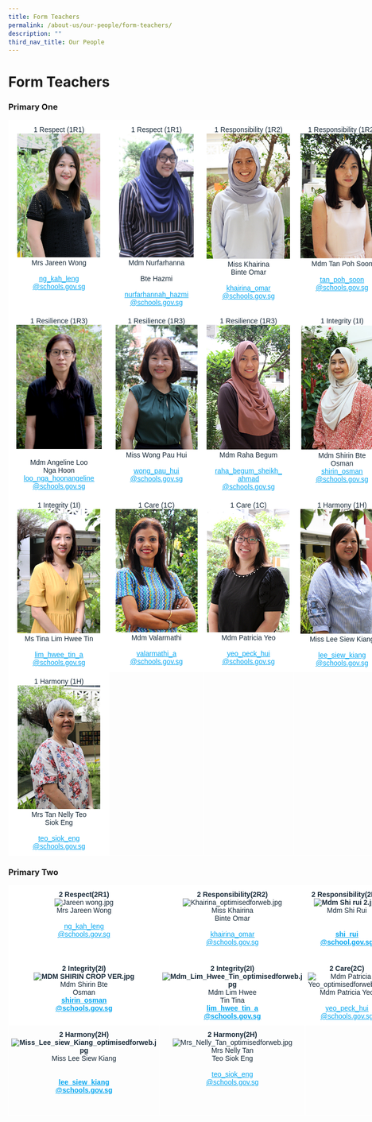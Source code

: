 ```yaml
---
title: Form Teachers
permalink: /about-us/our-people/form-teachers/
description: ""
third_nav_title: Our People
---
```

# **Form Teachers**

### Primary One



<table style="border-collapse:collapse;border-spacing:0;table-layout: fixed; width: 770px" class="tg"><colgroup><col style="width: 203px"><col style="width: 190px"><col style="width: 181px"><col style="width: 196px"></colgroup><thead><tr><th style="background-color:#FFF;border-color:#ffffff;border-style:solid;border-width:1px;color:#162837;font-family:Arial, sans-serif;font-size:14px;font-weight:normal;overflow:hidden;padding:10px 5px;text-align:center;vertical-align:top;word-break:normal">1 Respect (1R1)<br><img src="/images/Mdm_Ng_Kah_Leng(Jareen).jpg" alt="Mdm_Ng_Kah_Leng(Jareen)_optimisedforweb.jpg" width="167" height="249"><br><span style="font-weight:400;color:#162837">Mrs Jareen Wong</span><br><br><a href="mailto:ng_kah_leng@schools.gov.sg" target="_blank" rel="noopener noreferrer"><span style="text-decoration:underline;color:#08A7F0">ng_kah_leng</span></a><br><a href="mailto:ng_kah_leng@schools.gov.sg" target="_blank" rel="noopener noreferrer"><span style="text-decoration:underline;color:#08A7F0">@schools.gov.sg</span></a></th><th style="background-color:#FFF;border-color:#ffffff;border-style:solid;border-width:1px;color:#162837;font-family:Arial, sans-serif;font-size:14px;font-weight:normal;overflow:hidden;padding:10px 5px;text-align:center;vertical-align:top;word-break:normal">1 Respect (1R1)<br><img src="/images/Mdm%20Hannah%20cropped.jpg" alt="Mdm Hannah cropped.jpg" width="150" height="249"><br>Mdm Nurfarhanna<br><br><span style="font-weight:400;color:#162837"> Bte Hazmi</span><br><br><a href="mailto:nurfarhannah_hazmi@schools.gov.sg" target="_blank" rel="noopener noreferrer"><span style="text-decoration:underline;color:#08A7F0">nurfarhannah_hazmi</span></a><br><a href="mailto:nurfarhannah_hazmi@schools.gov.sg" target="_blank" rel="noopener noreferrer"><span style="text-decoration:underline;color:#08A7F0">@schools.gov.sg</span></a></th><th style="background-color:#FFF;border-color:#ffffff;border-style:solid;border-width:1px;color:#162837;font-family:Arial, sans-serif;font-size:14px;font-weight:normal;overflow:hidden;padding:10px 5px;text-align:center;vertical-align:top;word-break:normal">1 Responsibility (1R2)<br><img src="/images/Khairina_optimisedforweb.jpg" alt="Khairina_optimisedforweb.jpg" width="168" height="252"><br><span style="background-color:initial">Miss Khairina</span><br><span style="background-color:initial">Binte Omar</span><br><br><a href="mailto:khairina_omar@schools.gov.sg" target="_blank" rel="noopener noreferrer"><span style="text-decoration:underline;color:#08A7F0">khairina_omar</span></a><br><a href="mailto:khairina_omar@schools.gov.sg" target="_blank" rel="noopener noreferrer"><span style="text-decoration:underline;color:#08A7F0">@schools.gov.sg</span></a></th><th style="background-color:#FFF;border-color:#ffffff;border-style:solid;border-width:1px;color:#162837;font-family:Arial, sans-serif;font-size:14px;font-weight:normal;overflow:hidden;padding:10px 5px;text-align:center;vertical-align:top;word-break:normal">1 Responsibility (1R2)<br><img src="/images/Mdm_Tan_Poh_Soon_optimisedforweb.jpg" alt="Mdm_Tan_Poh_Soon_optimisedforweb.jpg" width="168" height="251"><br><span style="background-color:initial">Mdm Tan Poh Soon</span><br><br><a href="mailto:tan_poh_soon@schools.gov.sg" target="_blank" rel="noopener noreferrer"><span style="text-decoration:underline;color:#08A7F0;background-color:initial">tan_poh_soon</span></a><br><a href="mailto:tan_poh_soon@schools.gov.sg" target="_blank" rel="noopener noreferrer"><span style="text-decoration:underline;color:#08A7F0;background-color:initial">@schools.gov.sg</span></a><br></th></tr></thead><tbody><tr><td style="background-color:#FFF;border-color:#ffffff;border-style:solid;border-width:1px;color:#162837;font-family:Arial, sans-serif;font-size:14px;overflow:hidden;padding:10px 5px;text-align:center;vertical-align:top;word-break:normal">1 Resilience (1R3)<br><img src="/images/Mdm%20Angeline%20Loo%20Nga%20Hoon-Optimesed%20for%20web.jpg" alt="Mdm Angeline Loo Nga Hoon-Optimesed for web.jpg" width="172" height="250"><br><br><span style="font-weight:400;color:#162837">Mdm Angeline Loo </span><br><span style="font-weight:400;color:#162837">Nga Hoon</span><br><a href="https://parkviewpri.moe.edu.sg/about-us/our-people/goog_1969994066"><span style="text-decoration:underline;color:#08A7F0">loo_nga_hoonangeline</span></a><br><a href="https://parkviewpri.moe.edu.sg/about-us/our-people/goog_1969994066"><span style="text-decoration:underline;color:#08A7F0">@</span></a><a href="mailto:loo_nga_hoonangeline@schools.gov.sg"><span style="text-decoration:underline;color:#08A7F0;background-color:initial">schools.gov.sg</span></a></td><td style="background-color:#FFF;border-color:#ffffff;border-style:solid;border-width:1px;color:#162837;font-family:Arial, sans-serif;font-size:14px;overflow:hidden;padding:10px 5px;text-align:center;vertical-align:top;word-break:normal">1 Resilience (1R3)<br><img src="/images/Miss_wong_Pau_hui_optimisedforWeb.jpg" alt="Miss_wong_Pau_hui_optimisedforWeb.jpg" width="165" height="251"><br><span style="font-weight:400;color:#162837">Miss Wong Pau Hui</span><br><br><a href="mailto:wong_pau_hui@schools.gov.sg" target="_blank" rel="noopener noreferrer"><span style="text-decoration:underline;color:#08A7F0">wong_pau_hui</span></a><br><a href="mailto:wong_pau_hui@schools.gov.sg" target="_blank" rel="noopener noreferrer"><span style="text-decoration:underline;color:#08A7F0">@schools.gov.sg</span></a></td><td style="background-color:#FFF;border-color:#ffffff;border-style:solid;border-width:1px;color:#162837;font-family:Arial, sans-serif;font-size:14px;overflow:hidden;padding:10px 5px;text-align:center;vertical-align:top;word-break:normal"><span style="background-color:initial">1 Resilience (1R3)</span><br><img src="/images/Mdm_Raha_Begam_optimisedforweb.jpg" alt="Mdm_Raha_Begam_optimisedforweb.jpg" width="168" height="251"><br><span style="font-weight:400;color:#162837">Mdm Raha Begum</span><br><br><a href="mailto:raha_begum_sheikh_ahmad@schools.gov.sg"><span style="text-decoration:underline;color:#08A7F0">raha_begum_sheikh_</span></a><br><a href="mailto:raha_begum_sheikh_ahmad@schools.gov.sg"><span style="text-decoration:underline;color:#08A7F0">ahmad</span></a><br><a href="mailto:raha_begum_sheikh_ahmad@schools.gov.sg"><span style="text-decoration:underline;color:#08A7F0">@schools.gov.sg</span></a></td><td style="background-color:#FFF;border-color:#ffffff;border-style:solid;border-width:1px;color:#162837;font-family:Arial, sans-serif;font-size:14px;overflow:hidden;padding:10px 5px;text-align:center;vertical-align:top;word-break:normal">1 Integrity (1I)<br><img src="/images/MDM%20SHIRIN%20CROP%20VER.jpg" alt="MDM SHIRIN CROP VER.jpg" width="168" height="252"><br><span style="font-weight:400;color:#162837">Mdm Shirin Bte</span><br><span style="font-weight:400;color:#162837">Osman</span><br><a href="mailto:shirin_osman@schools.gov.sg" target="_blank" rel="noopener noreferrer"><span style="text-decoration:underline;color:#08A7F0">shirin_osman</span></a><br><a href="mailto:shirin_osman@schools.gov.sg" target="_blank" rel="noopener noreferrer"><span style="text-decoration:underline;color:#08A7F0">@schools.gov.sg</span></a></td></tr><tr><td style="background-color:#FFF;border-color:#ffffff;border-style:solid;border-width:1px;color:#162837;font-family:Arial, sans-serif;font-size:14px;overflow:hidden;padding:10px 5px;text-align:center;vertical-align:top;word-break:normal">1 Integrity (1I)<br><img src="/images/Mdm_Lim_Hwee_Tin_optimisedforweb.jpg" alt="Mdm_Lim_Hwee_Tin_optimisedforweb.jpg" width="167" height="250"><br><span style="font-weight:400;color:#162837">Ms Tina Lim Hwee Tin</span><br><br><a href="mailto:lim_hwee_tin_a@schools.gov.sg" target="_blank" rel="noopener noreferrer"><span style="text-decoration:underline;color:#08A7F0">lim_hwee_tin_a</span></a><br><a href="mailto:lim_hwee_tin_a@schools.gov.sg" target="_blank" rel="noopener noreferrer"><span style="text-decoration:underline;color:#08A7F0">@schools.gov.sg</span></a></td><td style="background-color:#FFF;border-color:#ffffff;border-style:solid;border-width:1px;color:#162837;font-family:Arial, sans-serif;font-size:14px;overflow:hidden;padding:10px 5px;text-align:center;vertical-align:top;word-break:normal">1 Care (1C)<br><img src="/images/Mdm%20valarmathi.jpg" alt="Mdm valarmathi.jpg" width="165" height="248"><br><span style="font-weight:400;color:#162837">Mdm Valarmathi</span><br><br><a href="mailto:valarmathi_a@schools.gov.sg" target="_blank" rel="noopener noreferrer"><span style="text-decoration:underline;color:#08A7F0">valarmathi_a</span></a><br><a href="mailto:valarmathi_a@schools.gov.sg" target="_blank" rel="noopener noreferrer"><span style="text-decoration:underline;color:#08A7F0">@schools.gov.sg</span></a></td><td style="background-color:#FFF;border-color:#ffffff;border-style:solid;border-width:1px;color:#162837;font-family:Arial, sans-serif;font-size:14px;overflow:hidden;padding:10px 5px;text-align:center;vertical-align:top;word-break:normal"><span style="background-color:initial">1 Care (1C)</span><br><img src="/images/Mdm%20Patricia%20Yeo_optimisedforweb.jpg" alt="Mdm Patricia Yeo_optimisedforweb.jpg" width="166" height="248"><br><span style="font-weight:400;color:#162837">Mdm Patricia Yeo</span><br><br><a href="mailto:yeo_peck_hui@schools.gov.sg"><span style="text-decoration:underline;color:#08A7F0">yeo_peck_hui</span></a><br><a href="mailto:yeo_peck_hui@schools.gov.sg"><span style="text-decoration:underline;color:#08A7F0">@schools.gov.sg</span></a></td><td style="background-color:#FFF;border-color:#ffffff;border-style:solid;border-width:1px;color:#162837;font-family:Arial, sans-serif;font-size:14px;overflow:hidden;padding:10px 5px;text-align:center;vertical-align:top;word-break:normal">1 Harmony (1H)<br><img src="/images/Miss_Lee_siew_Kiang_optimisedforweb.jpg" alt="Miss_Lee_siew_Kiang_optimisedforweb.jpg" width="168" height="251"><br><span style="font-weight:400;color:#162837">Miss Lee Siew Kiang</span><br><br><a href="mailto:lee_siew_kiang@schools.gov.sg" target="_blank" rel="noopener noreferrer"><span style="text-decoration:underline;color:#08A7F0">lee_siew_kiang</span></a><br><a href="mailto:lee_siew_kiang@schools.gov.sg" target="_blank" rel="noopener noreferrer"><span style="text-decoration:underline;color:#08A7F0">@schools.gov.sg</span></a></td></tr><tr><td style="background-color:#FFF;border-color:#ffffff;border-style:solid;border-width:1px;color:#162837;font-family:Arial, sans-serif;font-size:14px;overflow:hidden;padding:10px 5px;text-align:center;vertical-align:top;word-break:normal"><span style="background-color:initial"> 1 Harmony (1H)</span><br><img src="/images/Mrs_Nelly_Tan_optimisedforweb.jpg" alt="Mrs_Nelly_Tan_optimisedforweb.jpg" width="166" height="249"><br><span style="font-weight:400;color:#162837">Mrs Tan Nelly Teo</span><br><span style="font-weight:400;color:#162837">Siok Eng</span><br><br><a href="mailto:teo_siok_eng@schools.gov.sg" target="_blank" rel="noopener noreferrer"><span style="text-decoration:underline;color:#08A7F0">teo_siok_eng</span></a><br><a href="mailto:teo_siok_eng@schools.gov.sg" target="_blank" rel="noopener noreferrer"><span style="text-decoration:underline;color:#08A7F0">@schools.gov.sg</span></a></td><td style="border-color:#ffffff;border-style:solid;border-width:1px;font-family:Arial, sans-serif;font-size:14px;overflow:hidden;padding:10px 5px;text-align:left;vertical-align:top;word-break:normal"></td><td style="border-color:#ffffff;border-style:solid;border-width:1px;font-family:Arial, sans-serif;font-size:14px;overflow:hidden;padding:10px 5px;text-align:left;vertical-align:top;word-break:normal"></td><td style="border-color:#ffffff;border-style:solid;border-width:1px;font-family:Arial, sans-serif;font-size:14px;overflow:hidden;padding:10px 5px;text-align:left;vertical-align:top;word-break:normal"></td></tr></tbody></table>



### Primary Two

<table style="border-collapse:collapse;border-spacing:0;table-layout: fixed; width: 785px" class="tg"><colgroup><col style="width: 184px"><col style="width: 195px"><col style="width: 203px"><col style="width: 203px"></colgroup><thead><tr><th style="background-color:#FFF;border-color:#ffffff;border-style:solid;border-width:1px;color:#162837;font-family:Arial, sans-serif;font-size:14px;font-weight:normal;overflow:hidden;padding:10px 5px;text-align:center;vertical-align:top;word-break:normal"><span style="font-weight:bold">2 Respect(2R1)</span><br><img src="https://parkviewpri.moe.edu.sg/qql/slot/u177/2023/About%20Us/Our%20People/Form%20Teachers/Jareen%20wong.jpg" alt="Jareen wong.jpg" width="173" height="252"><br><span style="color:#162837">Mrs Jareen </span><span style="background-color:initial">Wong</span><br><br><a href="mailto:ng_kah_leng@schools.gov.sg" target="_blank" rel="noopener noreferrer"><span style="text-decoration:underline;color:#08A7F0">ng_kah_leng</span></a><br><a href="mailto:ng_kah_leng@schools.gov.sg" target="_blank" rel="noopener noreferrer"><span style="text-decoration:underline;color:#08A7F0">@schools.gov.sg</span></a><br></th><th style="background-color:#FFF;border-color:#ffffff;border-style:solid;border-width:1px;color:#162837;font-family:Arial, sans-serif;font-size:14px;font-weight:normal;overflow:hidden;padding:10px 5px;text-align:center;vertical-align:top;word-break:normal"><span style="font-weight:bold">2 Responsibility</span><span style="font-weight:bold;background-color:initial">(2R2)</span><br><img src="https://parkviewpri.moe.edu.sg/qql/slot/u177/2022/2022%20Department%20photo/Optimised%20for%20Web%203/Khairina_optimisedforweb.jpg" alt="Khairina_optimisedforweb.jpg" width="169" height="253"><br><span style="background-color:initial">Miss Khairina</span><br><span style="background-color:initial">Binte Omar</span><br><br><a href="mailto:khairina_omar@schools.gov.sg" target="_blank" rel="noopener noreferrer"><span style="text-decoration:underline;color:#08A7F0">khairina_omar</span></a><br><a href="mailto:khairina_omar@schools.gov.sg" target="_blank" rel="noopener noreferrer"><span style="text-decoration:underline;color:#08A7F0">@sch</span></a><a href="mailto:khairina_omar@schools.gov.sg" target="_blank" rel="noopener noreferrer"><span style="text-decoration:underline;color:#08A7F0;background-color:initial">ools.gov.sg</span></a><br></th><th style="background-color:#FFF;border-color:#ffffff;border-style:solid;border-width:1px;color:#162837;font-family:Arial, sans-serif;font-size:14px;font-weight:bold;overflow:hidden;padding:10px 5px;text-align:center;vertical-align:top;word-break:normal">2 Responsibility(2R2)<br><img src="https://parkviewpri.moe.edu.sg/qql/slot/u177/2023/About%20Us/Our%20People/Form%20Teachers/Mdm%20Shi%20rui%202.jpg" alt="Mdm Shi rui 2.jpg" width="173" height="252"><br><span style="font-weight:400">Mdm Shi Rui</span><br><br><br><a href="mailto:Shi_rui@school.gov.sg" target="_blank" rel="noopener noreferrer"><span style="text-decoration:underline;color:#08A7F0">shi_rui</span></a><br><a href="mailto:Shi_rui@school.gov.sg" target="_blank" rel="noopener noreferrer"><span style="text-decoration:underline;color:#08A7F0">@school.gov.sg</span></a></th><th style="background-color:#FFF;border-color:#ffffff;border-style:solid;border-width:1px;color:#162837;font-family:Arial, sans-serif;font-size:14px;font-weight:bold;overflow:hidden;padding:10px 5px;text-align:center;vertical-align:top;word-break:normal">2 Resilience(2R3)<br><img src="https://parkviewpri.moe.edu.sg/qql/slot/u177/2021/About%20Us/Our%20People/Form%20Teachers/Primary%20One%20(2021)/Mdm_Zarah_Bte_Md_Abbas_optimisedforweb.jpg" alt="Mdm_Zarah_Bte_Md_Abbas_optimisedforweb.jpg" width="169" height="252"><br><span style="font-weight:400;color:#162837">Mdm Zahrah Bte</span><br><span style="font-weight:400;color:#162837">Md Abbas</span><br><br><a href="mailto:zahrah_mohamed_abbas@schools.gov.sg" target="_blank" rel="noopener noreferrer"><span style="text-decoration:underline;color:#08A7F0">zahrah_mohamed_</span></a><br><a href="mailto:zahrah_mohamed_abbas@schools.gov.sg" target="_blank" rel="noopener noreferrer"><span style="text-decoration:underline;color:#08A7F0">abbas@schools.gov.sg</span></a></th></tr></thead><tbody><tr><td style="background-color:#FFF;border-color:#ffffff;border-style:solid;border-width:1px;color:#162837;font-family:Arial, sans-serif;font-size:14px;font-weight:bold;overflow:hidden;padding:10px 5px;text-align:center;vertical-align:top;word-break:normal">2 Integrity(2I)<br><img src="https://parkviewpri.moe.edu.sg/qql/slot/u177/About%20Us/Our%20People/Form%20Teachers/MDM%20SHIRIN%20CROP%20VER.jpg" alt="MDM SHIRIN CROP VER.jpg" width="173" height="259"><br><span style="font-weight:400;color:#162837">Mdm Shirin Bte</span><br><span style="font-weight:400;color:#162837">Osman</span><br><a href="mailto:shirin_osman@schools.gov.sg" target="_blank" rel="noopener noreferrer"><span style="text-decoration:underline;color:#08A7F0">shirin_osman</span></a><br><a href="mailto:shirin_osman@schools.gov.sg" target="_blank" rel="noopener noreferrer"><span style="text-decoration:underline;color:#08A7F0">@schools.gov.sg</span></a></td><td style="background-color:#FFF;border-color:#ffffff;border-style:solid;border-width:1px;color:#162837;font-family:Arial, sans-serif;font-size:14px;font-weight:bold;overflow:hidden;padding:10px 5px;text-align:center;vertical-align:top;word-break:normal">2 Integrity(2I)<br><img src="https://parkviewpri.moe.edu.sg/qql/slot/u177/2021/About%20Us/Our%20People/Form%20Teachers/Primary%20Two%20(2021)/Mdm_Lim_Hwee_Tin_optimisedforweb.jpg" alt="Mdm_Lim_Hwee_Tin_optimisedforweb.jpg" width="167" height="250"><br><span style="font-weight:400;color:#162837">Mdm Lim Hwee</span><br><span style="font-weight:400;color:#162837"> Tin Tina</span><br><a href="mailto:lim_hwee_tin_a@schools.gov.sg" target="_blank" rel="noopener noreferrer"><span style="text-decoration:underline;color:#08A7F0">lim_hwee_tin_a</span></a><br><a href="mailto:lim_hwee_tin_a@schools.gov.sg" target="_blank" rel="noopener noreferrer"><span style="text-decoration:underline;color:#08A7F0">@schools.gov.sg</span></a><br></td><td style="background-color:#FFF;border-color:#ffffff;border-style:solid;border-width:1px;color:#162837;font-family:Arial, sans-serif;font-size:14px;overflow:hidden;padding:10px 5px;text-align:center;vertical-align:top;word-break:normal"><span style="font-weight:bold">2 Care(2C)</span><br><img src="https://parkviewpri.moe.edu.sg/qql/slot/u177/About%20Us/Our%20People%20New/Mdm%20Patricia%20Yeo_optimisedforweb.jpg" alt="Mdm Patricia Yeo_optimisedforweb.jpg" width="166" height="248"><br><span style="background-color:initial">Mdm Patricia Yeo</span><br><br><a href="mailto:yeo_peck_hui@schools.gov.sg" target="_blank" rel="noopener noreferrer"><span style="text-decoration:underline;color:#08A7F0">yeo_peck_hui</span></a><br><a href="mailto:yeo_peck_hui@schools.gov.sg" target="_blank" rel="noopener noreferrer"><span style="text-decoration:underline;color:#08A7F0">@schools.gov.sg</span></a></td><td style="background-color:#FFF;border-color:#ffffff;border-style:solid;border-width:1px;color:#162837;font-family:Arial, sans-serif;font-size:14px;overflow:hidden;padding:10px 5px;text-align:center;vertical-align:top;word-break:normal"><span style="font-weight:bold">2 Care(2C)</span><br><img src="https://parkviewpri.moe.edu.sg/qql/slot/u177/About%20Us/Our%20People%20New/Mdm%20valarmathi.jpg" alt="Mdm valarmathi.jpg" width="166" height="248"><br><span style="background-color:initial">Mdm Valarmathi</span><br><br><a href="mailto:valarmathi_a@schools.gov.sg" target="_blank" rel="noopener noreferrer"><span style="text-decoration:underline;color:#08A7F0">valarmathi_a</span></a><br><a href="mailto:valarmathi_a@schools.gov.sg" target="_blank" rel="noopener noreferrer"><span style="text-decoration:underline;color:#08A7F0">@schools.gov.sg</span></a><br></td></tr><tr><td style="border-color:#ffffff;border-style:solid;border-width:1px;color:#162837;font-family:Arial, sans-serif;font-size:14px;font-weight:bold;overflow:hidden;padding:10px 5px;text-align:center;vertical-align:top;word-break:normal">2 Harmony(2H)<br><img src="https://parkviewpri.moe.edu.sg/qql/slot/u177/2021/About%20Us/Our%20People/Form%20Teachers/Primary%20Two%20(2021)/Miss_Lee_siew_Kiang_optimisedforweb.jpg" alt="Miss_Lee_siew_Kiang_optimisedforweb.jpg" width="173" height="258"><br><span style="font-weight:400;color:#162837">Miss Lee Siew Kiang</span><br><br><br><a href="mailto:lee_siew_kiang@schools.gov.sg" target="_blank" rel="noopener noreferrer"><span style="text-decoration:underline;color:#08A7F0">lee_siew_kiang</span></a><br><a href="mailto:lee_siew_kiang@schools.gov.sg" target="_blank" rel="noopener noreferrer"><span style="text-decoration:underline;color:#08A7F0">@schools.gov.sg</span></a><br><br><br></td><td style="border-color:#ffffff;border-style:solid;border-width:1px;color:#162837;font-family:Arial, sans-serif;font-size:14px;overflow:hidden;padding:10px 5px;text-align:center;vertical-align:top;word-break:normal"><span style="font-weight:bold">2 Harmony(2H)</span><br><img src="https://parkviewpri.moe.edu.sg/qql/slot/u177/About%20Us/Our%20People%20New/Mrs_Nelly_Tan_optimisedforweb.jpg" alt="Mrs_Nelly_Tan_optimisedforweb.jpg" width="173" height="258"><br><span style="background-color:initial">Mrs Nelly Tan</span><br><span style="background-color:initial">Teo Siok Eng</span><br><br><a href="mailto:teo_siok_eng@schools.gov.sg" target="_blank" rel="noopener noreferrer"><span style="text-decoration:underline;color:#08A7F0">teo_siok_eng</span></a><br><a href="mailto:teo_siok_eng@schools.gov.sg" target="_blank" rel="noopener noreferrer"><span style="text-decoration:underline;color:#08A7F0">@schools.gov.sg</span></a><br><br></td><td style="border-color:#ffffff;border-style:solid;border-width:1px;color:#162837;font-family:Arial, sans-serif;font-size:14px;overflow:hidden;padding:10px 5px;text-align:center;vertical-align:top;word-break:normal"><br><br><br><br></td><td style="border-color:#ffffff;border-style:solid;border-width:1px;color:#162837;font-family:Arial, sans-serif;font-size:14px;overflow:hidden;padding:10px 5px;text-align:center;vertical-align:top;word-break:normal"><br><br><br><br></td></tr></tbody></table>